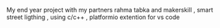 My end year project with my partners rahma tabka and makerskill  ,
smart street ligthing ,
using c/c++ , platformio extention for vs code
